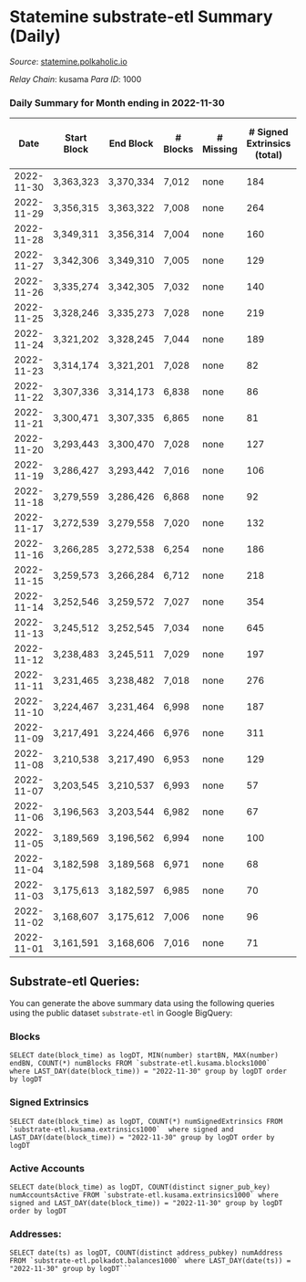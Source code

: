 # Statemine substrate-etl Summary (Daily)

_Source_: [statemine.polkaholic.io](https://statemine.polkaholic.io)

*Relay Chain*: kusama
*Para ID*: 1000



### Daily Summary for Month ending in 2022-11-30


| Date | Start Block | End Block | # Blocks | # Missing | # Signed Extrinsics (total) | # Active Accounts | # Addresses with Balances | # Events | # Transfers | # XCM Transfers In | # XCM Transfers Out |
| ---- | ----------- | --------- | -------- | --------- | --------------------------- | ----------------- | ------------------------- | -------- | ----------- | ------------------ | ------------------- |
| 2022-11-30 | 3,363,323 | 3,370,334 | 7,012 | none  | 184 | 61 | 48,531 | 18,390 | 3,050 ($5.05) | 46 ($8,138.33) | 30 ($18,246.29) |
| 2022-11-29 | 3,356,315 | 3,363,322 | 7,008 | none  | 264 | 95 | 48,499 | 20,053 | 4,212 ($2.02) | 25 ($5,063.16) | 28 ($9,983.34) |
| 2022-11-28 | 3,349,311 | 3,356,314 | 7,004 | none  | 160 | 84 | 48,488 | 18,251 | 2,853 ($82.07) | 55 ($11,378.51) | 29 ($7,456.85) |
| 2022-11-27 | 3,342,306 | 3,349,310 | 7,005 | none  | 129 | 28 | 48,490 | 17,274 | 2,276 ($1.68) | 76 ($12,429.42) | 18 ($26,416.83) |
| 2022-11-26 | 3,335,274 | 3,342,305 | 7,032 | none  | 140 | 35 |  | 17,731 | 2,519 ($1.33) | 81 ($8,807.76) | 41 ($9,234.07) |
| 2022-11-25 | 3,328,246 | 3,335,273 | 7,028 | none  | 219 | 28 | 48,456 | 19,936 | 4,207 ($1.33) | 128 ($1,607.95) | 8 ($3,850.77) |
| 2022-11-24 | 3,321,202 | 3,328,245 | 7,044 | none  | 189 | 36 | 48,380 | 23,299 | 3,748 ($2.52) | 44 ($5,166.79) | 34 ($67,032.53) |
| 2022-11-23 | 3,314,174 | 3,321,201 | 7,028 | none  | 82 | 34 | 47,599 | 16,331 | 1,694 ($19.89) | 30 ($336,680) | 13 ($3,631.65) |
| 2022-11-22 | 3,307,336 | 3,314,173 | 6,838 | none  | 86 | 27 |  | 15,994 | 1,637 ($0.85) | 41 ($4,613.71) | 26 ($8,468.67) |
| 2022-11-21 | 3,300,471 | 3,307,335 | 6,865 | none  | 81 | 35 | 47,565 | 15,957 | 1,685 ($0.98) | 23 ($3,999.56) | 10 ($5,827.04) |
| 2022-11-20 | 3,293,443 | 3,300,470 | 7,028 | none  | 127 | 41 | 47,547 | 17,208 | 2,253 ($7.87) | 39 ($29,694.72) | 19 ($5,513.25) |
| 2022-11-19 | 3,286,427 | 3,293,442 | 7,016 | none  | 106 | 45 |  | 16,949 | 2,071 ($2.26) | 22 ($2,930.64) | 17 ($92,003.95) |
| 2022-11-18 | 3,279,559 | 3,286,426 | 6,868 | none  | 92 | 30 |  | 16,147 | 1,787 ($3.51) | 29 ($6,131.60) | 16 ($5,267.48) |
| 2022-11-17 | 3,272,539 | 3,279,558 | 7,020 | none  | 132 | 38 |  | 17,191 | 2,358 ($6.30) | 21 ($20,026.62) | 11 ($2,706.58) |
| 2022-11-16 | 3,266,285 | 3,272,538 | 6,254 | none  | 186 | 52 | 47,403 | 16,936 | 3,294 ($1,292.66) | 35 ($8,164.11) | 22 ($7,901.97) |
| 2022-11-15 | 3,259,573 | 3,266,284 | 6,712 | none  | 218 | 56 |  | 18,382 | 3,551 ($11.57) | 40 ($1,808.58) | 31 ($20,527.64) |
| 2022-11-14 | 3,252,546 | 3,259,572 | 7,027 | none  | 354 | 57 | 47,243 | 20,857 | 4,696 ($12.86) | 46 ($14,759.14) | 33 ($30,735.28) |
| 2022-11-13 | 3,245,512 | 3,252,545 | 7,034 | none  | 645 | 83 |  | 23,598 | 5,995 ($23.70) | 56 ($4,711.83) | 35 ($17,430.61) |
| 2022-11-12 | 3,238,483 | 3,245,511 | 7,029 | none  | 197 | 38 | 46,756 | 18,958 | 3,418 ($29.67) | 72 ($72,357.86) | 35 ($11,662.83) |
| 2022-11-11 | 3,231,465 | 3,238,482 | 7,018 | none  | 276 | 57 |  | 20,126 | 3,963 ($33.59) | 103 ($41,772.80) | 53 ($24,004.16) |
| 2022-11-10 | 3,224,467 | 3,231,464 | 6,998 | none  | 187 | 47 |  | 18,702 | 3,078 ($17.05) | 102 ($71,588.88) | 67 ($83,406.81) |
| 2022-11-09 | 3,217,491 | 3,224,466 | 6,976 | none  | 311 | 56 |  | 21,044 | 4,351 ($66.91) | 186 ($136,617) | 108 ($76,951.95) |
| 2022-11-08 | 3,210,538 | 3,217,490 | 6,953 | none  | 129 | 37 |  | 17,318 | 2,302 ($2.93) | 77 ($55,896.68) | 41 ($25,266.73) |
| 2022-11-07 | 3,203,545 | 3,210,537 | 6,993 | none  | 57 | 23 |  | 15,958 | 1,341 ($1.00) | 47 ($97,504.98) | 29 ($11,962.86) |
| 2022-11-06 | 3,196,563 | 3,203,544 | 6,982 | none  | 67 | 34 |  | 15,896 | 1,413 ($35.25) | 29 ($3,894.71) | 16 ($7,301.32) |
| 2022-11-05 | 3,189,569 | 3,196,562 | 6,994 | none  | 100 | 40 | 46,455 | 16,990 | 2,094 ($54.13) | 63 ($12,902.28) | 44 ($52,411.94) |
| 2022-11-04 | 3,182,598 | 3,189,568 | 6,971 | none  | 68 | 26 | 46,439 | 16,096 | 1,425 ($29.83) | 58 ($7,966.41) | 31 ($8,850.46) |
| 2022-11-03 | 3,175,613 | 3,182,597 | 6,985 | none  | 70 | 31 | 46,424 | 15,993 | 1,487 ($1.16) | 25 ($10,386.82) | 22 ($18,591.36) |
| 2022-11-02 | 3,168,607 | 3,175,612 | 7,006 | none  | 96 | 44 | 46,416 | 17,011 | 2,081 ($31.01) | 69 ($39,806.51) | 44 ($59,981.05) |
| 2022-11-01 | 3,161,591 | 3,168,606 | 7,016 | none  | 71 | 34 | 46,401 | 16,077 | 1,453 ($1.56) | 39 ($21,747.34) | 13 ($4,191.04) |

## Substrate-etl Queries:
You can generate the above summary data using the following queries using the public dataset `substrate-etl` in Google BigQuery:


### Blocks
```
SELECT date(block_time) as logDT, MIN(number) startBN, MAX(number) endBN, COUNT(*) numBlocks FROM `substrate-etl.kusama.blocks1000`  where LAST_DAY(date(block_time)) = "2022-11-30" group by logDT order by logDT
```


### Signed Extrinsics
```
SELECT date(block_time) as logDT, COUNT(*) numSignedExtrinsics FROM `substrate-etl.kusama.extrinsics1000`  where signed and LAST_DAY(date(block_time)) = "2022-11-30" group by logDT order by logDT
```


### Active Accounts
```
SELECT date(block_time) as logDT, COUNT(distinct signer_pub_key) numAccountsActive FROM `substrate-etl.kusama.extrinsics1000` where signed and LAST_DAY(date(block_time)) = "2022-11-30" group by logDT order by logDT
```


### Addresses:
```
SELECT date(ts) as logDT, COUNT(distinct address_pubkey) numAddress FROM `substrate-etl.polkadot.balances1000` where LAST_DAY(date(ts)) = "2022-11-30" group by logDT```

